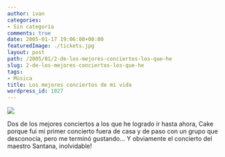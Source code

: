 ```yaml
---
author: ivan
categories:
- Sin categoría
comments: true
date: 2005-01-17 19:06:00+00:00
featuredImage: ./tickets.jpg
layout: post
path: /2005/01/2-de-los-mejores-conciertos-los-que-he
slug: 2-de-los-mejores-conciertos-los-que-he
tags:
- Música
title: Los mejores conciertos de mi vida
wordpress_id: 1027
---
```


[![](https://photos1.blogger.com/img/39/1190/320/tickets.jpg)](https://photos1.blogger.com/img/39/1190/640/tickets.jpg)

Dos de los mejores conciertos a los que he logrado ir hasta ahora, Cake porque fui mi primer concierto fuera de casa y de paso con un grupo que desconocía, pero me terminó gustando... Y obviamente el concierto del maestro Santana, inolvidable!
